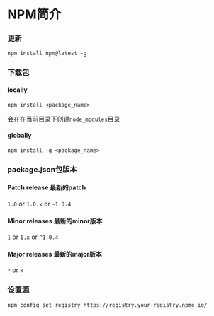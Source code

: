 # NPM简介

### 更新
```
npm install npm@latest -g
```

### 下载包
#### locally
```
npm install <package_name>
```
会在在当前目录下创建`node_modules`目录

#### globally
```
npm install -g <package_name>
```

### package.json包版本

#### Patch release 最新的patch
`1.0` or `1.0.x` or `~1.0.4`
#### Minor releases 最新的minor版本
`1` or `1.x` or `^1.0.4`
#### Major releases 最新的major版本
`*` or `x`

### 设置源

```
npm config set registry https://registry.your-registry.npme.io/
```
